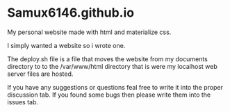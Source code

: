 # Samux6146.github.io
My personal website made with html and materialize css.

I simply wanted a website so i wrote one.

The deploy.sh file is a file that moves the website from my documents directory to to the /var/www/html directory that is were my localhost web server files are hosted.

If you have any suggestions or questions feal free to write it into the proper discussion tab. If you found some bugs then please write them into the issues tab.
